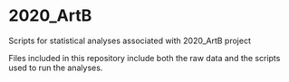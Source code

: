 # 2020_ArtB
Scripts for statistical analyses associated with 2020_ArtB project

Files included in this repository include both the raw data and the scripts used to run the analyses. 
